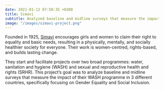 ```yaml
---
date: 2021-01-12 07:50:35 +0300
title: Simavi
subtitle: Analyzed baseline and midline surveys that measure the impact of Simavi's WASH programme in three different countries, specifically focusing on Gender Equality and Social Inclusion.
image: "/images/simavi-project.png"
---
```


Founded in 1925, <a href="https://simavi.nl/en">Simavi</a> encourages girls and women to claim their right to equality and basic needs, resulting in a physically, mentally, and socially healthier society for everyone. Their work is women-centred, rights-based, and builds lasting change.

They start and facilitate projects over two broad programmes: water, sanitation and hygiene (WASH) and sexual and reproductive health and rights (SRHR). This project’s goal was to analyze baseline and midline surveys that measure the impact of their WASH programme in 3 different countries, specifically focusing on Gender Equality and Social Inclusion.
